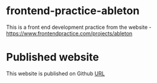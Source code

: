 # frontend-practice-ableton
This is a front end development practice from the website - https://www.frontendpractice.com/projects/ableton

# Published website
This website is published on Github [URL](https://kajithku.github.io/frontend-practice-ableton/)